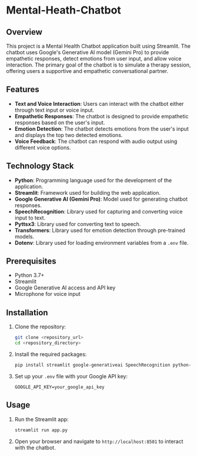 # Mental-Heath-Chatbot


## Overview
This project is a Mental Health Chatbot application built using Streamlit. The chatbot uses Google's Generative AI model (Gemini Pro) to provide empathetic responses, detect emotions from user input, and allow voice interaction. The primary goal of the chatbot is to simulate a therapy session, offering users a supportive and empathetic conversational partner.

## Features
- **Text and Voice Interaction**: Users can interact with the chatbot either through text input or voice input.
- **Empathetic Responses**: The chatbot is designed to provide empathetic responses based on the user's input.
- **Emotion Detection**: The chatbot detects emotions from the user's input and displays the top two detected emotions.
- **Voice Feedback**: The chatbot can respond with audio output using different voice options.

## Technology Stack
- **Python**: Programming language used for the development of the application.
- **Streamlit**: Framework used for building the web application.
- **Google Generative AI (Gemini Pro)**: Model used for generating chatbot responses.
- **SpeechRecognition**: Library used for capturing and converting voice input to text.
- **Pyttsx3**: Library used for converting text to speech.
- **Transformers**: Library used for emotion detection through pre-trained models.
- **Dotenv**: Library used for loading environment variables from a `.env` file.

## Prerequisites
- Python 3.7+
- Streamlit
- Google Generative AI access and API key
- Microphone for voice input

## Installation

1. Clone the repository:
    ```bash
    git clone <repository_url>
    cd <repository_directory>
    ```

2. Install the required packages:
    ```bash
    pip install streamlit google-generativeai SpeechRecognition python-dotenv transformers pyttsx3
    ```

3. Set up your `.env` file with your Google API key:
    ```env
    GOOGLE_API_KEY=your_google_api_key
    ```

## Usage

1. Run the Streamlit app:
    ```bash
    streamlit run app.py
    ```

2. Open your browser and navigate to `http://localhost:8501` to interact with the chatbot.
